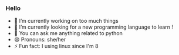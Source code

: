 ### Hello

- 🔭 I’m currently working on too much things
- 🌱 I’m currently looking for a new programming language to learn !
- 💬 You can ask me anything related to python
- 😄 Pronouns: she/her
- ⚡ Fun fact: I using linux since I'm 8
